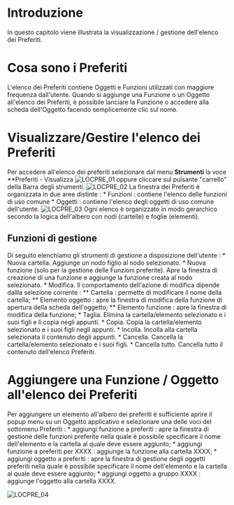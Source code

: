 # Introduzione
In questo capitolo viene illustrata la visualizzazione / gestione dell'elenco dei Preferiti.

# Cosa sono i Preferiti
L'elenco dei Preferiti contiene Oggetti e Funzioni utilizzati con maggiore frequenza dall'utente. Quando si aggiunge una Funzione o un Oggetto all'elenco dei Preferiti, è possibile lanciare la Funzione o accedere alla scheda dell'Oggetto facendo semplicemente clic sul nome.

# Visualizzare/Gestire l'elenco dei Preferiti
Per accedere all'elenco dei preferiti selezionare dal menu **Strumenti** la voce **Preferiti - Visualizza
![LOCPRE_01](http://localhost:3000/immagini/MBDOC_OPE-LOCPRE/LOCPRE_01.png)
oppure cliccare sul pulsante "carrello"  della Barra degli strumenti.
![LOCPRE_02](http://localhost:3000/immagini/MBDOC_OPE-LOCPRE/LOCPRE_02.png)
La finestra dei Preferiti è organizzata in due aree distinte : 
 \* Funzioni :  contiene l'elenco delle funzioni di uso comune
 \* Oggetti :  contiene l'elenco degli oggetti di uso comune dell'utente.
![LOCPRE_03](http://localhost:3000/immagini/MBDOC_OPE-LOCPRE/LOCPRE_03.png)
Ogni elenco è organizzato in modo gerarchico secondo la logica dell'albero con nodi (cartelle) e foglie (elementi).

## Funzioni di gestione
Di seguito elenchiamo gli strumenti di gestione a disposizione dell'utente : 
 \* Nuova cartella. Aggiunge un nodo figlio al nodo selezionato.
 \* Nuova funzione (solo per la gestione delle Funzioni preferite). Apre la finestra di creazione di una funzione e aggiunge la funzione creata al nodo selezionato.
 \* Modifica. Il comportamento dell'azione di modifica dipende dallla selezione corrente : 
 \*\* Cartella :  permette di modificare il nome della cartella;
 \*\* Elemento oggetto :  apre la finestra di modifica della funzione di apertura della scheda dell'oggetto;
 \*\* Elemento funzione :  apre la finestra di modifica della funzione;
 \* Taglia. Elimina la cartella/elemento selezionato e i suoi figli e li copia negli appunti.
 \* Copia. Copia la cartella/elemento selezionato e i suoi figli negli appunti.
 \* Incolla. Incolla alla cartella selezionata il contenuto degli appunti.
 \* Cancella. Cancella la cartella/elemento selezionato e i suoi figli.
 \* Cancella tutto. Cancella tutto il contenuto dell'elenco Preferiti.

# Aggiungere una Funzione / Oggetto all'elenco dei Preferiti
Per aggiungere un elemento all'albero dei preferiti è sufficiente aprire il popup menu su un Oggetto applicativo e selezionare una delle voci del sottomenu Preferiti : 
 \* aggiungi funzione a preferiti :  apre la finestra di gestione delle funzioni preferite nella quale è possibile specificare il nome dell'elemento e la cartella al quale deve essere aggiunto;
 \* aggiungi funzione a preferiti per XXXX :  aggiunge la funzione alla cartella XXXX;
 \* aggiungi oggetto a preferiti :  apre la finestra di gestione degli oggetti preferiti nella quale è possibile specificare il nome dell'elemento e la cartella al quale deve essere aggiunto;
 \* aggiungi oggetto a gruppo XXXX :  aggiunge l'oggetto alla cartella XXXX.

![LOCPRE_04](http://localhost:3000/immagini/MBDOC_OPE-LOCPRE/LOCPRE_04.png)
